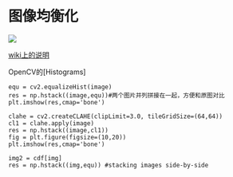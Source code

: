 # 图像均衡化

![](http://static.zybuluo.com/sixijinling/b5ze3we16g5z2t61qf6k5uwd/Image.png)

[wiki上的说明](https://en.wikipedia.org/wiki/Histogram_equalization)

OpenCV的[Histograms]

```
equ = cv2.equalizeHist(image)
res = np.hstack((image,equ))#两个图片并列拼接在一起，方便和原图对比
plt.imshow(res,cmap='bone')
```

```
clahe = cv2.createCLAHE(clipLimit=3.0, tileGridSize=(64,64))
cl1 = clahe.apply(image)
res = np.hstack((image,cl1))
fig = plt.figure(figsize=(10,20))
plt.imshow(res,cmap='bone')
```

```
img2 = cdf[img]
res = np.hstack((img,equ)) #stacking images side-by-side
```
